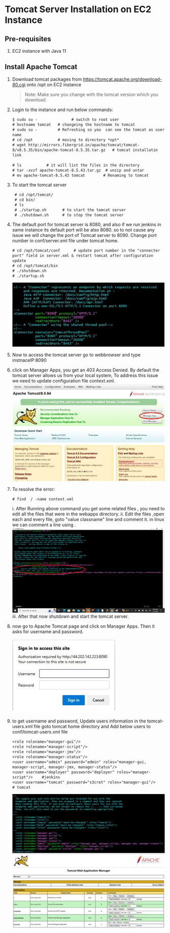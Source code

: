 # Tomcat Server Installation on EC2 Instance

## Pre-requisites
1. EC2 instance with Java 11

## Install Apache Tomcat

1. Download tomcat packages from https://tomcat.apache.org/download-80.cgi onto /opt on EC2 instance
    > Note: Make sure you change <version> with the tomcat version which you download.
2. Login to the instance and run below commands:
    ```console
    $ sudo su -               # switch to root user
    # hostname tomcat   # changeing the hostname to tomcat
    # sudo su -         # Refreshing so you  can see the tomcat as user name
    # cd /opt           # moving to directory *opt*
    # wget http://mirrors.fibergrid.in/apache/tomcat/tomcat-8/v8.5.35/bin/apache-tomcat-8.5.35.tar.gz   # tomcat installatin link

    # ls           # it will list the files in the directory
    # tar -xvzf apache-tomcat-8.5.43.tar.gz  # unzip and untar
    # mv apache-tomcat-8.5.43 tomcat        # Renaming to tomcat
    
    ```
3. To start the tomcat server
   ```console
    # cd /opt/tomcat/
    # cd bin/
    # ls
    # ./startup.sh       # to start the tomcat server
    # ./shutdown.sh      # to stop the tomcat server     
   ```
4. The default port for tomcat server is 8080, and also if we run jenkins in same instance its default port will be also 8080. so to not cause any issue we will change the port of Tomcat server to 8090. Change port number in conf/server.xml file under tomcat home.
   ```console
   # cd /opt/tomcat/conf      # update port number in the "connecter port" field in server.xml & restart tomcat after configuration update
   # cd /opt/tomcat/bin
   # ./shutdown.sh
   # ./startup.sh
   ```  
    ![Change Port](./images/portchange.jpg)
5. Now to access the tomcat server go to webbrowser and type instnaceIP:8090
6. click on Manager Apps, you get an 403 Access Denied. By default the tomcat server allows us from your local system, To address this issue we need to update configuration file context.xml.
    ![apache page](./images/tomcatpage.jpg)
7. To resolve the error:
     ```console
    # find  / -name context.xml
    ```
    i. After Running above command you get some related files , you need to edit all the files that were in the webapps directory.
    ii. Edit the files ,open each and every file,  goto "value classname" line and comment it. in linux we can comment a line using <!-- some text -->.
        ![comment](./images/comment.jpg)
    iii. After that now shutdown and start the tomcat server.
8. now go to Apache Tomcat page and click on Manager Apps. Then it asks for username and password.
    
    ![sigin](./images/sigin.jpg)
9. to get username and password, Update users information in the tomcat-users.xml file goto tomcat home directory and Add below users to conf/tomcat-users.xml file
    ```console
    <role rolename="manager-gui"/>
    <role rolename="manager-script"/>
    <role rolename="manager-jmx"/>
    <role rolename="manager-status"/>
    <user username="admin" password="admin" roles="manager-gui, manager-script, manager-jmx, manager-status"/>
    <user username="deployer" password="deployer" roles="manager-script"/>    #jenkins
    <user username="tomcat" password="s3cret" roles="manager-gui"/>           # tomcat
    ```
    ![Tomcat usres](./images/tomcat%20users.jpg)
    ![Tomcat user login page](./images/username.jpg)